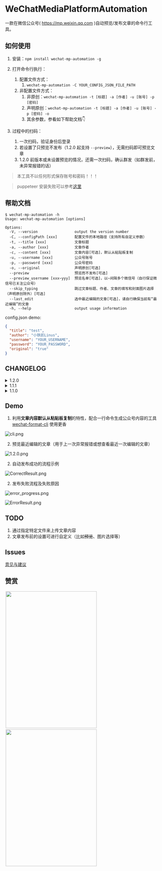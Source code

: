 # WeChatMediaPlatformAutomation

一款在微信公众号( https://mp.weixin.qq.com )自动预览/发布文章的命令行工具。

## 如何使用

1. 安装：`npm install wechat-mp-automation -g `

2. 打开命令行执行：
   1. 配置文件方式：
      1. `wechat-mp-automation -C YOUR_CONFIG_JSON_FILE_PATH`
   2. 非配置文件方式：
      1. 非原创：`wechat-mp-automation -t [标题] -a [作者] -u [账号] -p [密码]`
      2. 声明原创：`wechat-mp-automation -t [标题] -a [作者] -u [账号] -p [密码] -o`
      3. 其余参数，参看如下帮助文档👇
   
3. 过程中的扫码：

   1. 一次扫码，验证身份后登录
   2. 若设置了只预览不发布（1.2.0 起支持 `--preview`），无需扫码即可预览文章
   3. 1.2.0 前版本或未设置预览的情况，还需一次扫码，确认群发（如群发前，未异常报错的话）

> 本工具不以任何形式保存账号和密码！！！

> puppeteer 安装失败可以参考[这里](https://github.com/cnpm/cnpmjs.org/issues/1246#issuecomment-359148058)

## 帮助文档

```git
$ wechat-mp-automation -h
Usage: wechat-mp-automation [options]

Options:
  -V, --version                 output the version number
  -C, --configPath [xxx]        配置文件的本地路径（支持所有自定义参数）
  -t, --title [xxx]             文章标题
  -a, --author [xxx]            文章作者
  -c, --content [xxx]           文章内容[可选]，默认从粘贴板复制
  -u, --username [xxx]          公众号账号
  -p, --password [xxx]          公众号密码
  -o, --original                声明原创[可选]
  --preview                     预览而不发布[可选]
  --preview_username [xxx~yyy]  预览名单[可选]，以~间隔多个微信号（自行保证微信号已关注公众号）
  --skip_typing                 跳过文章标题、作者、文章的填写和封面图片选择（声明原创除外）[可选]
  --last_edit                   选中最近编辑的文章[可选]，请自行确保当前有“最近编辑”的文章
  -h, --help                    output usage information
```

config.json demo:
```json
{
  "title": "test",
  "author": "小铁匠Linus",
  "username": "YOUR_USERNAME",
  "password": "YOUR_PASSWORD",
  "original": "true"
}
```

## CHANGELOG

<details>
<summary>1.2.0</summary>
</br>
<p>1. 支持预览文章，而不发布</p>
<p>2. 选择预览时，支持指定预览的微信号名单（自行保证微信号已关注公众号）</p>
<p>3. 支持跳过填写内容，建议用于二次预览或发布的情况</p>
<p>4. 支持选择最近编辑的文章功能，避免每次都新建群发</p>
<p>5. 未指定文章内容时，采用剪贴板粘贴的方式填入内容，替换原模拟键盘输入的方式</p>
</details>

<details>
<summary>1.1.1</summary>
</br>
<p>1. 登录默认选择账号密码登录</p>
<p>2. 官网页面元素的更正，恢复群发流程</p>
</details>

<details>
<summary>1.1.0</summary>
</br>
<p>1. 支持使用 JSON 格式的本地配置文件作为参数，避免命令行泄漏关键信息</p>
<p>2. 支持在发布过程中展示文章内容</p>
</details>

## Demo

1. 利用**文章内容默认从粘贴板复制**的特性，配合一行命令生成公众号内容的工具 [wechat-format-cli](https://github.com/LinusLing/wechat-format-cli) 使用更香

![cli.png](https://i.loli.net/2020/06/19/GDEwdxrHnTVRyZe.png)

2. 预览最近编辑的文章（用于上一次异常报错或想查看最近一次编辑的文章）

![1.2.0.png](https://i.loli.net/2020/06/19/FzryZdN5VsXoplw.png)

2. 自动发布成功的流程示例

![CorrectResult.png](https://i.loli.net/2019/07/23/5d371a7398b4141770.png)

2. 发布失败流程及失败原因

![error_progress.png](https://i.loli.net/2019/07/23/5d371a73c0f5f58172.png)

![ErrorResult.png](https://i.loli.net/2019/07/23/5d37086e81ff423521.png)

## TODO

1. 通过指定特定文件来上传文章内容
2. 文章发布前的设置可进行自定义（比如~~预览~~、图片选择等）

## Issues

[意见与建议](https://github.com/LinusLing/WeChatMediaPlatformAutomation/issues/new)

## 赞赏

<div style="float:left;border:solid 1px 000;margin:2px;"><img src="https://i.loli.net/2019/07/23/5d370dca1cf1911283.jpg"  width="300" height="450" ></div>
<div style="float:left;border:solid 1px 000;margin:2px;"><img src="https://i.loli.net/2019/07/23/5d370dcd23ed242202.jpg" width="300" height="450" ></div>
